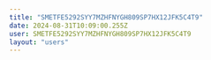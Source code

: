 ```yaml
---
title: "SMETFE5292SYY7MZHFNYGH809SP7HX12JFK5C4T9"
date: 2024-08-31T10:09:00.255Z
user: SMETFE5292SYY7MZHFNYGH809SP7HX12JFK5C4T9
layout: "users"
---
```

    